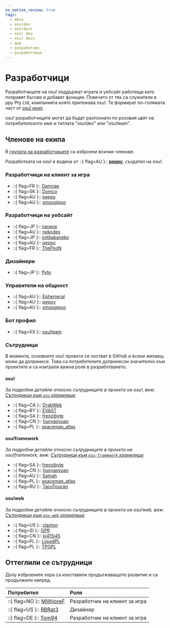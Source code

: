 ```yaml
---
no_native_review: true
tags:
  - devs
  - osu!dev
  - osu!devs
  - osu! dev
  - osu! devs
  - дев
  - разработчик
  - разработчици
---
```


# Разработчици

Разработчиците на osu! поддържат играта и уебсайт работещи като поправят бъгове и добавят функции. Повечето от тях са служители в ppy Pty Ltd, компанията която притежава osu!. Те формират по-голямата част от [osu! екип](/wiki/People/The_Team).

osu! разработчиците могат да бъдат разпознати по розовия цвят на потребителското име и титлата "osu!dev" или "osu!team".

## Членове на екипа

В [групата на разработчиците](https://osu.ppy.sh/groups/11) са изброени всички членове.

Разработката на osu! е водена от ::{ flag=AU }:: **[peppy](https://osu.ppy.sh/users/2)**, създател на osu!.

### Разработчици на клиент за игра

- ::{ flag=FR }:: [Damnae](https://osu.ppy.sh/users/989377)
- ::{ flag=SK }:: [Domco](https://osu.ppy.sh/users/3562660)
- ::{ flag=AU }:: [peppy](https://osu.ppy.sh/users/2)
- ::{ flag=AU }:: [smoogipoo](https://osu.ppy.sh/users/1040328)

### Разработчици на уебсайт

- ::{ flag=JP }:: [nanaya](https://osu.ppy.sh/users/2387883)
- ::{ flag=AU }:: [nekodex](https://osu.ppy.sh/users/102)
- ::{ flag=JP }:: [notbakaneko](https://osu.ppy.sh/users/10751776)
- ::{ flag=AU }:: [peppy](https://osu.ppy.sh/users/2)
- ::{ flag=FR }:: [ThePooN](https://osu.ppy.sh/users/718454)

### Дизайнери

- ::{ flag=JP }:: [flyte](https://osu.ppy.sh/users/3103765)

### Управители на общност

- ::{ flag=AU }:: [Ephemeral](https://osu.ppy.sh/users/102335)
- ::{ flag=AU }:: [peppy](https://osu.ppy.sh/users/2)
- ::{ flag=AU }:: [smoogipoo](https://osu.ppy.sh/users/1040328)

### Бот профил

- ::{ flag=XX }:: [osu!team](https://osu.ppy.sh/users/4341397)

### Сътрудници

В момента, основните osu! проекти се хостват в GitHub и всеки желаещ може да допринесе. Това са потребителите допринесли значително към проектите и са изиграли важна роля в разработването.

#### osu!

*За подробни детайли относно сътрудниците в проекта на osu!, виж: [Сътрудници към `osu` хранилище](https://github.com/ppy/osu/graphs/contributors)*

- ::{ flag=CA }:: [DrabWeb](https://osu.ppy.sh/users/6946022)
- ::{ flag=BY }:: [EVAST](https://osu.ppy.sh/users/8195163)
- ::{ flag=SA }:: [frenzibyte](https://osu.ppy.sh/users/14210502)
- ::{ flag=CN }:: [huoyaoyuan](https://osu.ppy.sh/users/2428732)
- ::{ flag=PL }:: [spaceman\_atlas](https://osu.ppy.sh/users/3035836)

#### osu!framework

*За подробни детайли относно сътрудниците в проекта на osu!framework, виж: [Сътрудници към `osu-framework` хранилище](https://github.com/ppy/osu-framework/graphs/contributors)*

- ::{ flag=SA }:: [frenzibyte](https://osu.ppy.sh/users/14210502)
- ::{ flag=CN }:: [huoyaoyuan](https://osu.ppy.sh/users/2428732)
- ::{ flag=AU }:: [Samah](https://osu.ppy.sh/users/343490)
- ::{ flag=PL }:: [spaceman\_atlas](https://osu.ppy.sh/users/3035836)
- ::{ flag=RU }:: [TacoToucan](https://osu.ppy.sh/users/1326350)

#### osu!web

*За подробни детайли относно сътрудниците в проекта на osu!web, виж: [Сътрудници към `osu-web` хранилище](https://github.com/ppy/osu-web/graphs/contributors)*

- ::{ flag=US }:: [clayton](https://osu.ppy.sh/users/3666350)
- ::{ flag=ID }:: [GPR](https://osu.ppy.sh/users/10721349)
- ::{ flag=CN }:: [kj415j45](https://osu.ppy.sh/users/9367540)
- ::{ flag=PL }:: [LiquidPL](https://osu.ppy.sh/users/5044384)
- ::{ flag=PL }:: [TPGPL](https://osu.ppy.sh/users/3944705)

## Оттеглили се сътрудници

Долу изброените хора са изоставили продължаващото развитие и са продължили напред.

| Потребител | Роля |
| :-- | :-- |
| ::{ flag=NO }:: [MillhioreF](https://osu.ppy.sh/users/941094) | Разработчик на клиент за игра |
| ::{ flag=US }:: [RBRat3](https://osu.ppy.sh/users/307202) | Дизайнер |
| ::{ flag=DE }:: [Tom94](https://osu.ppy.sh/users/1857058) | Разработчик на клиент за игра |
